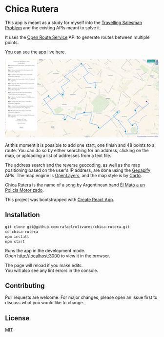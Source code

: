 # Chica Rutera

This app is meant as a study for myself into the [Travelling Salesman Problem](https://en.wikipedia.org/wiki/Travelling_salesman_problem) and the existing APIs meant to solve it.

It uses the [Open Route Service](https://openrouteservice.org/) API to generate routes between multiple points.

You can see the app live [here](https://chicarutera.netlify.app/).

![app preview](/public/readme-img.png)

At this moment it is possible to add one start, one finish and 48 points to a route. You can do so by either searching for an address, clicking on the map, or uploading a list of addresses from a text file.

The address search and the reverse geocoding, as well as the map positioning based on the user's IP address, are done using the [Geoapify](https://www.geoapify.com/) APIs. The map engine is [OpenLayers](https://openlayers.org/), and the map style is by [Carto](https://github.com/CartoDB/basemap-styles).

Chica Rutera is the name of a song by Argentinean band [Él Mató a un Policía Motorizado](https://www.elmato.com.ar/).

This project was bootstrapped with [Create React App](https://github.com/facebook/create-react-app).

## Installation

```
git clone git@github.com:rafaelrolivares/chica-rutera.git
cd chica-rutera
npm install
npm start
```

Runs the app in the development mode.\
Open [http://localhost:3000](http://localhost:3000) to view it in the browser.

The page will reload if you make edits.\
You will also see any lint errors in the console.

## Contributing

Pull requests are welcome. For major changes, please open an issue first to discuss what you would like to change.

## License

[MIT](https://choosealicense.com/licenses/mit/)
